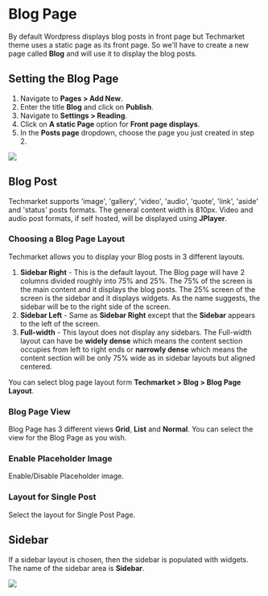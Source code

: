 # Blog Page

By default Wordpress displays blog posts in front page but Techmarket theme uses a static page as its front page. So we'll have to create a new page called **Blog** and will use it to display the blog posts.

## Setting the Blog Page

1. Navigate to **Pages > Add New**.
2. Enter the title **Blog** and click on **Publish**.
3. Navigate to **Settings > Reading**.
4. Click on **A static Page** option for **Front page displays**.
5. In the **Posts page** dropdown, choose the page you just created in step 2.

![](http://transvelo.github.io/docs/techmarket/images/reading-settings.png)

## Blog Post

Techmarket supports 'image', 'gallery', 'video', 'audio', 'quote', 'link', 'aside' and 'status' posts formats. The general content width is 810px. Video and audio post formats, if self hosted, will be displayed using **JPlayer**.

### Choosing a Blog Page Layout

Techmarket allows you to display your Blog posts in 3 different layouts.

1. **Sidebar Right** - This is the default layout. The Blog page will have 2 columns divided roughly into 75% and 25%. The 75% of the screen is the main content and it displays the blog posts. The 25% screen of the screen is the sidebar and it displays widgets. As the name suggests, the sidebar will be to the right side of the screen.
2. **Sidebar Left** - Same as **Sidebar Right** except that the **Sidebar** appears to the left of the screen.
3. **Full-width** - This layout does not display any sidebars. The Full-width layout can have be **widely dense** which means the content section occupies from left to right ends or **narrowly dense** which means the content section will be only 75% wide as in sidebar layouts but aligned centered.

You can select blog page layout form **Techmarket > Blog > Blog Page Layout**.

### Blog Page View

Blog Page has 3 different views **Grid**, **List** and **Normal**. You can select the view for the Blog Page as you wish.

### Enable Placeholder Image

Enable/Disable Placeholder image.

### Layout for Single Post
Select the layout for Single Post Page.

## Sidebar

If a sidebar layout is chosen, then the sidebar is populated with widgets. The name of the sidebar area is **Sidebar**.

![](http://transvelo.github.io/docs/techmarket/images/blog-sidebar.png)


